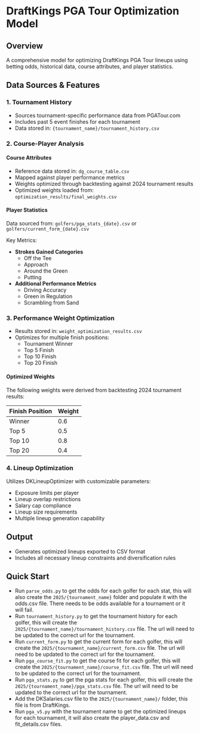 # DraftKings PGA Tour Optimization Model

## Overview
A comprehensive model for optimizing DraftKings PGA Tour lineups using betting odds, historical data, course attributes, and player statistics.

## Data Sources & Features

### 1. Tournament History
- Sources tournament-specific performance data from PGATour.com
- Includes past 5 event finishes for each tournament
- Data stored in: `{tournament_name}/tournament_history.csv`

### 2. Course-Player Analysis
#### Course Attributes
- Reference data stored in: `dg_course_table.csv`
- Mapped against player performance metrics
- Weights optimized through backtesting against 2024 tournament results
- Optimized weights loaded from: `optimization_results/final_weights.csv`

#### Player Statistics
Data sourced from: `golfers/pga_stats_{date}.csv` or `golfers/current_form_{date}.csv`

Key Metrics:
- **Strokes Gained Categories**
  - Off the Tee
  - Approach
  - Around the Green
  - Putting
- **Additional Performance Metrics**
  - Driving Accuracy
  - Green in Regulation
  - Scrambling from Sand

### 3. Performance Weight Optimization
- Results stored in: `weight_optimization_results.csv`
- Optimizes for multiple finish positions:
  - Tournament Winner
  - Top 5 Finish
  - Top 10 Finish
  - Top 20 Finish

#### Optimized Weights
The following weights were derived from backtesting 2024 tournament results:

| Finish Position | Weight |
|----------------|--------|
| Winner         | 0.6    |
| Top 5          | 0.5    |
| Top 10         | 0.8    |
| Top 20         | 0.4    |

### 4. Lineup Optimization
Utilizes DKLineupOptimizer with customizable parameters:
- Exposure limits per player
- Lineup overlap restrictions
- Salary cap compliance
- Lineup size requirements
- Multiple lineup generation capability

## Output
- Generates optimized lineups exported to CSV format
- Includes all necessary lineup constraints and diversification rules

## Quick Start
- Run `parse_odds.py` to get the odds for each golfer for each stat, this will also create the `2025/{tournament_name}` folder and populate it with the odds.csv file. There needs to be odds available for a tournament or it will fail.
- Run `tournament_history.py` to get the tournament history for each golfer, this will create the `2025/{tournament_name}/tournament_history.csv` file. The url will need to be updated to the correct url for the tournament.
- Run `current_form.py` to get the current form for each golfer, this will create the `2025/{tournament_name}/current_form.csv` file. The url will need to be updated to the correct url for the tournament.
- Run `pga_course_fit.py` to get the course fit for each golfer, this will create the `2025/{tournament_name}/course_fit.csv` file. The url will need to be updated to the correct url for the tournament.
- Run `pga_stats.py` to get the pga stats for each golfer, this will create the `2025/{tournament_name}/pga_stats.csv` file. The url will need to be updated to the correct url for the tournament.
- Add the DKSalaries.csv file to the `2025/{tournament_name}/` folder, this file is from DraftKings.
- Run `pga_v5.py` with the tournament name to get the optimized lineups for each tournament, it will also create the player_data.csv and fit_details.csv files.
